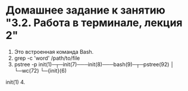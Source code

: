 # Домашнее задание к занятию "3.2. Работа в терминале, лекция 2"

1. Это встроенная команда Bash.
2. grep -c 'word' /path/to/file
3.  pstree -p
init(1)─┬─init(7)───init(8)───bash(9)─┬─pstree(92)
        │                             └─wc(72)
        └─{init}(6)
        
init(1)
4. 

